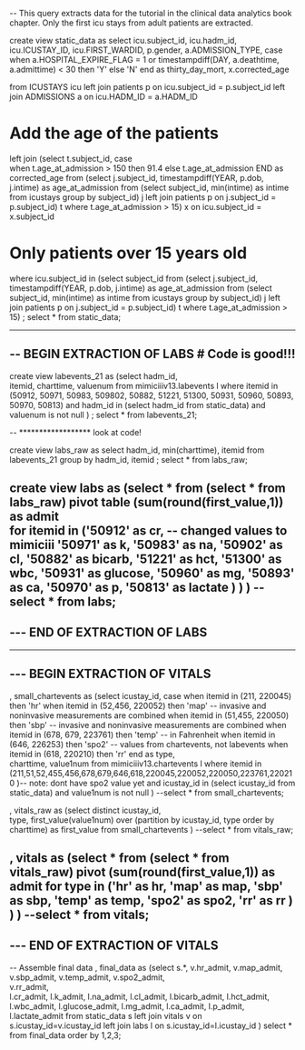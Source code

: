 -- This query extracts data for the tutorial in the clinical data analytics book chapter. Only the first icu stays from adult patients are extracted.

create view static_data as
select icu.subject_id,
			icu.hadm_id,
			icu.ICUSTAY_ID,
			icu.FIRST_WARDID,
			p.gender,
			a.ADMISSION_TYPE,
			case
				when a.HOSPITAL_EXPIRE_FLAG = 1 or timestampdiff(DAY, a.deathtime, a.admittime) < 30 then 'Y'
				else 'N'
				end as thirty_day_mort,
			x.corrected_age

from ICUSTAYS icu
left join patients p  on icu.subject_id = p.subject_id
left join ADMISSIONS a on icu.HADM_ID = a.HADM_ID
# Add the age of the patients
left join (select  t.subject_id, 
		   case  
			when t.age_at_admission > 150 then 91.4 
			else t.age_at_admission 
			END as corrected_age
		from
			(select j.subject_id, timestampdiff(YEAR, p.dob, j.intime) as age_at_admission
			from
				(select subject_id, min(intime) as intime
				from  icustays
				group by subject_id) j
			left join patients p on j.subject_id = p.subject_id) t
			where t.age_at_admission > 15) x on icu.subject_id = x.subject_id

# Only patients over 15 years old
where icu.subject_id in (select  subject_id
			from
				(select j.subject_id, timestampdiff(YEAR, p.dob, j.intime) as age_at_admission
				from
					(select subject_id, min(intime) as intime
					from  icustays
					group by subject_id) j
				left join patients p on j.subject_id = p.subject_id) t
			where t.age_at_admission > 15)
;
select * from static_data;

-----------------------------
-- BEGIN EXTRACTION OF LABS # Code is good!!!
-----------------------------
 create view labevents_21 as
(select hadm_id,        
        itemid,
        charttime,
        valuenum
 from mimiciiiv13.labevents l
 where itemid in (50912, 50971, 50983, 509802, 50882, 51221, 51300, 50931, 50960, 50893, 50970, 50813)
   and hadm_id in (select hadm_id from static_data) 
   and valuenum is not null
)
;
select * from labevents_21;



-- ****************** look at code!

 create view labs_raw as
 select hadm_id, min(charttime), itemid
from labevents_21
group by hadm_id, itemid
;
select * from labs_raw;

create view labs as
(select *
 from (select * from labs_raw)
      pivot table
      (sum(round(first_value,1)) as admit       
       for itemid in 
       ('50912' as cr, -- changed values to mimiciii
        '50971' as k,
        '50983' as na,
        '50902' as cl,
        '50882' as bicarb,
        '51221' as hct,
        '51300' as wbc,
        '50931' as glucose,
        '50960' as mg,
        '50893' as ca,
        '50970' as p,
        '50813' as lactate
       )
      )
)
--select * from labs;
------------------------------
--- END OF EXTRACTION OF LABS
------------------------------

------------------------------------
--- BEGIN EXTRACTION OF VITALS
------------------------------------
, small_chartevents as
(select icustay_id,
        case
         when itemid in (211, 220045) then 'hr'
         when itemid in (52,456, 220052) then 'map'  -- invasive and noninvasive measurements are combined
         when itemid in (51,455, 220050) then 'sbp'  -- invasive and noninvasive measurements are combined
         when itemid in (678, 679, 223761) then 'temp'  -- in Fahrenheit
         when itemid in (646, 226253) then 'spo2'    -- values from chartevents, not labevents
         when itemid in (618, 220210) then 'rr'
        end as type,                
        charttime,
        value1num
 from mimiciiiv13.chartevents l
 where itemid in (211,51,52,455,456,678,679,646,618,220045,220052,220050,223761,220210 )-- note: dont have spo2 value yet
   and icustay_id in (select icustay_id from static_data) 
   and value1num is not null
)
--select * from small_chartevents;

, vitals_raw as
(select distinct icustay_id,        
        type,
        first_value(value1num) over (partition by icustay_id, type order by charttime) as first_value
 from small_chartevents 
)
--select * from vitals_raw;

, vitals as
(select *
 from (select * from vitals_raw)
      pivot
      (sum(round(first_value,1)) as admit
       for type in 
       ('hr' as hr,
        'map' as map,
        'sbp' as sbp,
        'temp' as temp,
        'spo2' as spo2,
        'rr' as rr
       )
      )
)
--select * from vitals;
------------------------------------
--- END OF EXTRACTION OF VITALS
------------------------------------

-- Assemble final data
, final_data as
(select s.*,
        v.hr_admit,
        v.map_admit,
        v.sbp_admit,
        v.temp_admit,
        v.spo2_admit,       
        v.rr_admit,       
        l.cr_admit, 
        l.k_admit,
        l.na_admit,
        l.cl_admit,
        l.bicarb_admit,
        l.hct_admit,
        l.wbc_admit,
        l.glucose_admit,
        l.mg_admit,
        l.ca_admit,
        l.p_admit,
        l.lactate_admit
 from static_data s
 left join vitals v on s.icustay_id=v.icustay_id 
 left join labs l on s.icustay_id=l.icustay_id 
)
select * from final_data order by 1,2,3;
